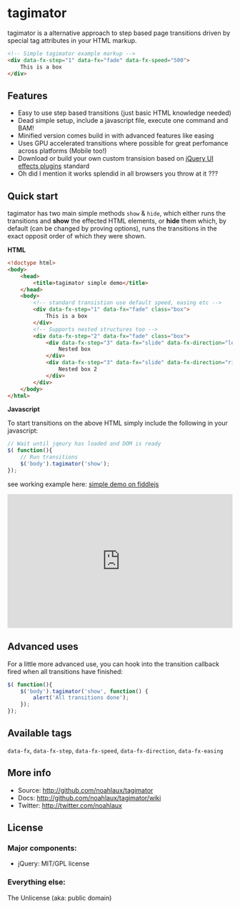 # tagimator

tagimator is a alternative approach to step based page transitions driven by special tag attributes in your HTML markup.

```html
<!-- Simple tagimator example markup -->
<div data-fx-step="1" data-fx="fade" data-fx-speed="500">
	This is a box
</div>
```

## Features

* Easy to use step based transitions (just basic HTML knowledge needed)
* Dead simple setup, include a javascript file, execute one command and BAM!
* Minified version comes build in with advanced features like easing
* Uses GPU accelerated transitions where possible for great perfomance across platforms (Mobile too!)
* Download or build your own custom transision based on [jQuery UI effects plugins](http://jqueryui.com/demos/effect/) standard
* Oh did I mention it works splendid in all browsers you throw at it ???

## Quick start

tagimator has two main simple methods ```show``` & ```hide```, which either runs the transitions and **show** the effected HTML elements, or **hide** them which, by default (can be changed by proving options), runs the transitions in the exact opposit order of which they were shown.

**HTML**

```html
<!doctype html>
<body>
	<head>
		<title>tagimator simple demo</title>
	</head>
	<body>
		<!-- standard transistion use default speed, easing etc -->
		<div data-fx-step="1" data-fx="fade" class="box">
		    This is a box
		</div>
		<!-- Supports nested structures too -->
		<div data-fx-step="2" data-fx="fade" class="box">
		    <div data-fx-step="3" data-fx="slide" data-fx-direction="left" data-fx-speed="800" class="inner">
		        Nested box
		    </div>
		    <div data-fx-step="3" data-fx="slide" data-fx-direction="right" data-fx-speed="800" class="inner">
		        Nested box 2
		    </div>
		</div>​
	</body>
</html>
```

**Javascript**

To start transitions on the above HTML simply include the following in your javascript:

```javascript
// Wait until jqeury has loaded and DOM is ready
$( function(){
	// Run transitions
	$('body').tagimator('show');
});
```


see working example here: [simple demo on fiddlejs](http://jsfiddle.net/noahlaux/WveFK/)

<iframe style="width: 100%; height: 300px" src="http://jsfiddle.net/noahlaux/WveFK/embedded/" allowfullscreen="allowfullscreen" frameborder="0"></iframe>

## Advanced uses

For a little more advanced use, you can hook into the transition callback fired when all transitions have finished:

```javascript
$( function(){
	$('body').tagimator('show', function() {
		alert('All transitions done');
	});
});
```

## Available tags

```data-fx```, ```data-fx-step```, ```data-fx-speed```, ```data-fx-direction```, ```data-fx-easing```

## More info

* Source: http://github.com/noahlaux/tagimator
* Docs: http://github.com/noahlaux/tagimator/wiki
* Twitter: http://twitter.com/noahlaux

## License

### Major components:

* jQuery: MIT/GPL license

### Everything else:

The Unlicense (aka: public domain)